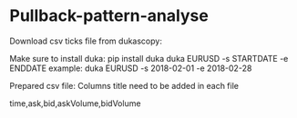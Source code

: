# Pullback-pattern-analyse

Download csv ticks file from dukascopy:

Make sure to install duka: pip install duka
duka EURUSD -s STARTDATE -e ENDDATE
example: duka EURUSD -s 2018-02-01 -e 2018-02-28

Prepared csv file:
Columns title need to be added in each file

time,ask,bid,askVolume,bidVolume